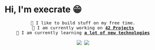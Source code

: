 # Hi, I'm execrate 😁

<p align='center' display='inline'><samp>
	🧸 I like to build stuff on my free time.<br />
	🔭 I am currently working on <b><a href="https://42.fr/">42 Projects</a></b><br />
	🌱 I am currently learning <b><a href="">a lot of new technologies</a></b><br />
	<br />
	<img src="https://github-readme-stats.vercel.app/api?username=execrate0&count_private=true&show_icons=true&theme=dark&bg_color=00000000&hide_border=true" />
	<img src="https://github-readme-stats.vercel.app/api/top-langs/?username=execrate0&layout=compact&theme=dark&bg_color=00000000&hide_border=true" />
</samp></p>
